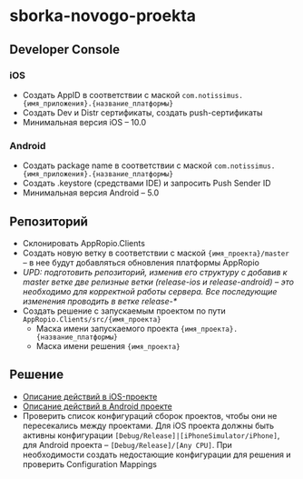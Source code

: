 # sborka-novogo-proekta

## Developer Console

### iOS

* Создать AppID в соответствии с маской `com.notissimus.{имя_приложения}.{название_платформы}`
* Создать Dev и Distr сертификаты, создать push-сертификаты
* Минимальная версия iOS – 10.0

### Android

* Создать package name в соответствии с маской `com.notissimus.{имя_приложения}.{название_платформы}`
* Создать .keystore \(средствами IDE\) и запросить Push Sender ID
* Минимальная версия Android – 5.0

## Репозиторий

* Склонировать AppRopio.Clients
* Создать новую ветку в соответствии с маской `{имя_проекта}/master` – в нее будут добавляться обновления платформы AppRopio
* _UPD: подготовить репозиторий, изменив его структуру с добавив к master ветке две релизные ветки \(release-ios и release-android\) – это необходимо для корректной работы сервера. Все последующие изменения проводить в ветке release-\*_
* Создать решение с запускаемым проектом по пути `AppRopio.Clients/src/{имя_проекта}`
  * Маска имени запускаемого проекта `{имя_проекта}.{название_платформы}`
  * Маска имени решения `{имя_проекта}`

## Решение

* [Описание действий в iOS-проекте](sborka-novogo-proekta/deistviya-v-ios-proekte/)
* [Описание действий в Android проекте](sborka-novogo-proekta/deistviya-v-android-proekte/)
* Проверить список конфигураций сборок проектов, чтобы они не пересекались между проектами. Для iOS проекта должны быть активны конфигурации `[Debug/Release]|[iPhoneSimulator/iPhone]`, для Android проекта – `[Debug/Release]/[Any CPU]`. При необходимости создать недостающие конфигурации для решения и проверить Configuration Mappings

